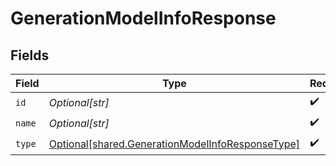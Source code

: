 # GenerationModelInfoResponse


## Fields

| Field                                                                                                          | Type                                                                                                           | Required                                                                                                       | Description                                                                                                    |
| -------------------------------------------------------------------------------------------------------------- | -------------------------------------------------------------------------------------------------------------- | -------------------------------------------------------------------------------------------------------------- | -------------------------------------------------------------------------------------------------------------- |
| `id`                                                                                                           | *Optional[str]*                                                                                                | :heavy_check_mark:                                                                                             | N/A                                                                                                            |
| `name`                                                                                                         | *Optional[str]*                                                                                                | :heavy_check_mark:                                                                                             | N/A                                                                                                            |
| `type`                                                                                                         | [Optional[shared.GenerationModelInfoResponseType]](undefined/models/shared/generationmodelinforesponsetype.md) | :heavy_check_mark:                                                                                             | N/A                                                                                                            |